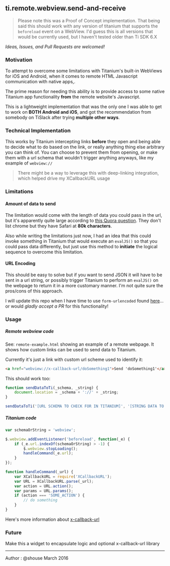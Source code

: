 
## ti.remote.webview.send-and-receive
> Please note this was a Proof of Concept implementation.  That being said this should work with any version of titanium that supports the `beforeload` event on a WebView.  I'd guess this is all versions that would be currently used, but I haven't tested older than Ti SDK 6.X

*Ideas, Issues, and Pull Requests are welcomed!* 

### Motivation

To attempt to overcome some limitations with Titanium's built-in WebViews for iOS and Android, when it comes to remote HTML Javascript communication with native apps,.

The prime reason for needing this ability is to provide access to some native Titanium app functionality **from** the remote website's Javascript. 

This is a lightweight implementation that was the only one I was able to get to work on **BOTH Android and iOS**, and got the recommendation from somebody on TiSlack after trying **multiple other ways**.

### Technical Implementation

This works by Titanium intercepting links **before** they open and being able to decide what to do based on the link, or really anything thing else arbitrary you can think of.  You can choose to prevent them from opening, or make them with a url schema that wouldn't trigger anything anyways, like my example of `webview://` 
> There might be a way to leverage this with deep-linking integration, which helped drive my XCallbackURL usage


### Limitations

#### Amount of data to send
The limitation would come with the length of data you could pass in the url, but it's apparently quite large according to [this Quora question](https://www.quora.com/How-long-can-a-URL-be).  They don't list chrome but they have Safari at **80k characters**.

Also while writing the limitations just now, I had an idea that this could invoke something in Titanium that would execute an `evalJS()` so that you could pass data differently, but just use this method to **initiate** the logical sequence to overcome this limitation. 

#### URL Encoding
This should be easy to solve but if you want to send JSON it will have to be sent in a url string, or possibly trigger Titanium to perform an `evalJS()` on the webpage to return it in a more customary manner.  I'm not quite sure the pros/cons of this approach. 

I will update this repo when I have time to use `form-urlencoded` found [here](https://github.com/iambumblehead/form-urlencoded/blob/master/form-urlencoded.js)... or would *gladly accept a PR* for this functionality!

### Usage
##### Remote webview code

See: `remote-example.html` showing an example of a remote webpage. It shows how custom links can be used to send data to Titanium.  

Currently it's just a link with custom url scheme used to identify it:
```html
<a href="webview://x-callback-url/doSomething1">Send 'doSomething1'</a>
```
This should work too:
```javascript
function sendDataToTi(_schema, _string) {
	document.location = _schema + '://' + _string;
}

sendDataToTi('[URL SCHEMA TO CHECK FOR IN TITANIUM]', '[STRING DATA TO SEND]');
```

##### Titanium code

```javascript
var schemaOrString = 'webview';

$.webview.addEventListener('beforeload', function(_e) {
	if (_e.url.indexOf(schemaOrString) > -1) {
		$.webview.stopLoading();
		handleCommand(_e.url);
	}
});

function handleCommand(_url) {
	var XCallbackURL = require('XCallbackURL');
	var URL = XCallbackURL.parse(_url);
	var action = URL.action();
	var params = URL.params();
	if (action === 'SOME_ACTION') {
		// do something
	}
}
```

Here's more information about [x-callback-url](http://x-callback-url.com/)


### Future

Make this a widget to encapsulate logic and optional x-callback-url library

----------

Author : @shouse  March 2016

